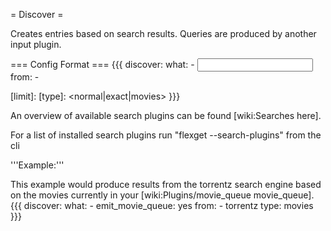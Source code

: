 = Discover =

Creates entries based on search results. Queries are produced by another input plugin.

=== Config Format ===
{{{
discover:
  what:
    - <input plugin config>
  from:
    - <search plugin>
  [limit]: <max results from each search engine>
  [type]: <normal|exact|movies>
}}}

An overview of available search plugins can be found [wiki:Searches here].

For a list of installed search plugins run "flexget --search-plugins" from the cli


'''Example:'''

This example would produce results from the torrentz search engine based on the movies currently in your [wiki:Plugins/movie_queue movie_queue].
{{{
discover:
  what:
    - emit_movie_queue: yes
  from:
    - torrentz
  type: movies
}}}